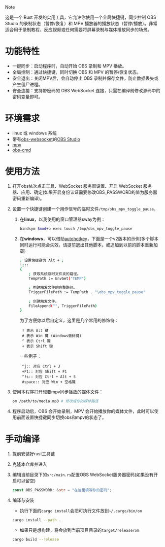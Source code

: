 > [!NOTE]  
> 这是一个 Rust 开发的实用工具，它允许你使用一个全局快捷键，同步控制 OBS Studio 的录制状态（暂停/恢复）和 MPV 播放器的播放状态（暂停/播放）。非常适合用于录制教程、反应视频或任何需要将屏幕录制与媒体播放同步的场景。

# 功能特性

* 一键同步：启动程序时，自动开始 OBS 录制和 MPV 播放。
* 全局控制：通过快捷键，同时切换 OBS 和 MPV 的暂停/恢复状态。
* 安全退出：关闭MPV后，会自动停止 OBS 录制并保存文件，防止数据丢失或产生僵尸进程。
* 安全连接：支持带密码的 OBS WebSocket 连接，只需在编译前修改源码中的密码变量即可。

# 环境需求

* linux 或 windows 系统
* 带有[obs-websocket](https://github.com/obsproject/obs-websocket)的[OBS Studio](https://obsproject.com/)  
* [mpv](https://mpv.io/installation/)
* [obs-cmd](https://github.com/grigio/obs-cmd)

# 使用方法

1. 打开obs依次点击工具、WebSocket 服务器设置、开启 WebSocket 服务器、应用、确定(如果开启身份认证需要修改OBS_PASSWORD的值为服务器密码重新编译)。
2. 设置一个快捷键创建一个用作信号的临时文件`/tmp/obs_mpv_toggle_pause`，

    1. 在**linux**，以我使用的窗口管理器sway为例：

        ```bash
        bindsym $mod+o exec touch /tmp/obs_mpv_toggle_pause
        ```

    2. 在**windows**，可以借助[autohotkey](https://www.autohotkey.com/)，下面是一个v2版本的示例(多个脚本同时运行可能会失效，请提前退出其他脚本，或追加到以前的脚本重新加载)

        ```bash
        ; 设置快捷键为 Alt + ;
        !;::
        {
            ; 获取系统临时文件夹的路径。
            TempPath := EnvGet("TEMP")

            ; 构建触发文件的完整路径。
            TriggerFilePath := TempPath . "\obs_mpv_toggle_pause"
            
            ; 创建触发文件。
            FileAppend("", TriggerFilePath)
        }
        ```

        为了方便你以后自定义，这里是几个常用的修饰符：

            ! 表示 Alt 键
            # 表示 Win 键 (Windows徽标键)
            ^ 表示 Ctrl 键
            + 表示 Shift 键

        一些例子：

            ^j:: 对应 Ctrl + J
            +F1:: 对应 Shift + F1
            ^!s:: 对应 Ctrl + Alt + S
            #space:: 对应 Win + 空格键

3. 使用本程序打开想要mpv同步播放的媒体文件：

    ```bash
    om /path/to/media.mp3 # 修改成你的媒体路径
    ```

4. 程序启动后，OBS 会开始录制，MPV 会开始播放你的媒体文件，此时可以使用前面设置快捷键同步切换obs和mpv的状态了。

# 手动编译

1. 提前安装好rust工具链
2. 克隆本仓库并进入
3. 编辑当前目录下的`src/main.rs`配置OBS WebSocket服务器密码(如果没有开启可以留空)

    ```rust
    const OBS_PASSWORD: &str = "在这里填写你的密码";
    ```
    
4. 编译与安装

    * 执行下面的`cargo install`会把可执行文件放到`~/.cargo/bin/om`

    ```bash
    cargo install --path .
    ```

    * 如果只是想构建，将会放到当前项目目录的`target/release/om`

    ```bash
    cargo build --release
    ```

